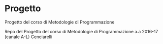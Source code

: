 # Progetto
Progetto del corso di Metodologie di Programmazione

Repo del Progetto del corso di Metodologie di Programmazione a.a 2016-17 (canale A-L) Cenciarelli
